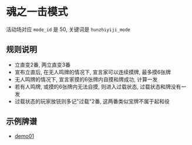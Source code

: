# 魂之一击模式

活动场对应 `mode_id` 是 50, 关键词是 `hunzhiyiji_mode`

## 规则说明

- 立直变2番, 两立直变3番
- 宣布立直后, 在无人鸣牌的情况下, 宣言家可以连续摸牌, 最多摸6张牌
- 无人鸣牌的情况下, 宣言家摸的6张牌内自摸和牌成功, 计算一发
- 若有人鸣牌, 或摸的6张牌内无法自摸, 则进入过载状态, 过载状态和牌没有一发
- 过载状态的玩家放铳则多记"过载"2番, 这两番类似宝牌不属于起和役

## 示例牌谱

- [demo01](demo01.js)
